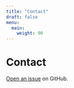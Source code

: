 ```yaml
---
title: "Contact"
draft: false
menu:
  main:
    weight: 90
---
```


# Contact

[Open an issue](https://github.com/rayan-yu/hugo-mock-landing-page-autodeployed/issues/new) on GitHub.
